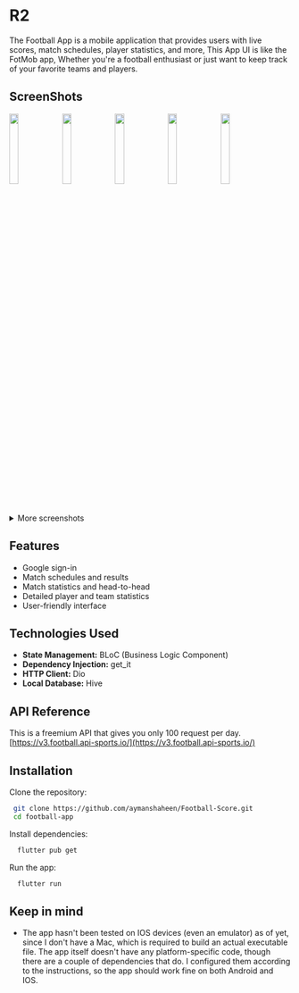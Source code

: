 # R2

The Football App is a mobile application that provides users with live scores, match schedules, player statistics, and more, This App UI is like the FotMob app, Whether you're a football enthusiast or just want to keep track of your favorite teams and players.
## ScreenShots



<p float="left">
   <img src="https://github.com/aymanshaheen/Football-Score/assets/52037629/c0dc53db-e521-4b43-893e-d8cbcb9ff8db" width="18%" />
   <img src="https://github.com/aymanshaheen/Football-Score/assets/52037629/50593585-7afb-4368-bba7-b002b45fd970" width="18%" />
   <img src="https://github.com/aymanshaheen/Football-Score/assets/52037629/64560f24-dddb-4b92-be4f-86ca80de59bd" width="18%" />
   <img src="https://github.com/aymanshaheen/Football-Score/assets/52037629/cb60932d-b81d-4533-b003-764df200d061" width="18%" />
   <img src="https://github.com/aymanshaheen/Football-Score/assets/52037629/28f934e1-5043-4815-bfd3-e116a88d5d5f" width="18%" />
</p>
<details>
<summary>More screenshots</summary>

<p float="left">
   <img src="https://github.com/aymanshaheen/Football-Score/assets/52037629/6c92510f-ac91-4fb5-bf4a-bf9903443fd2" width="32%" />
   <img src="https://github.com/aymanshaheen/Football-Score/assets/52037629/410557f8-b404-4b40-aed8-cc06fe44f497" width="32%" />
   <img src="https://github.com/aymanshaheen/Football-Score/assets/52037629/d08b0615-4e46-44c3-abe0-7fb0bc7163d6" width="32%" />
</p>
<p float="left">
   <img src="https://github.com/aymanshaheen/Football-Score/assets/52037629/d1fceadc-82d3-4eab-b21e-fdf3c5283d63" width="32%" />
   <img src="https://github.com/aymanshaheen/Football-Score/assets/52037629/7d7661e2-1e20-4f08-b448-213bc1246db7" width="32%" />
   <img src="https://github.com/aymanshaheen/Football-Score/assets/52037629/aced511d-3289-4f5e-b740-39b58c981fac" width="32%" />
</p>

</details>


## Features

- Google sign-in
- Match schedules and results
- Match statistics and head-to-head
- Detailed player and team statistics
- User-friendly interface

## Technologies Used

- **State Management:** BLoC (Business Logic Component)
- **Dependency Injection:** get_it
- **HTTP Client:** Dio
- **Local Database:** Hive



## API Reference
This is a freemium API that gives you only 100 request per day. 
[https://v3.football.api-sports.io/](https://v3.football.api-sports.io/)





## Installation

Clone the repository:

```bash
 git clone https://github.com/aymanshaheen/Football-Score.git
 cd football-app
```
Install dependencies:

```bash
  flutter pub get
```
Run the app:

```bash
  flutter run
```

## Keep in mind

- The app hasn't been tested on IOS devices (even an emulator) as of yet, since I don't have a Mac, which is required to build an actual executable file. The app itself doesn't have any platform-specific code, though there are a couple of dependencies that do. I configured them according to the instructions, so the app should work fine on both Android and IOS.

